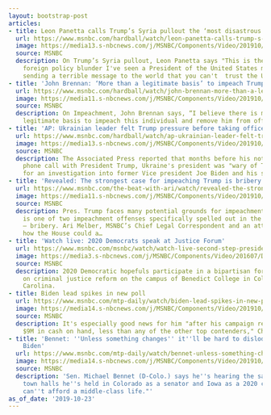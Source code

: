 ```yaml
---
layout: bootstrap-post
articles:
- title: Leon Panetta calls Trump’s Syria pullout the ‘most disastrous...
  url: https://www.msnbc.com/hardball/watch/leon-panetta-calls-trump-s-syria-pullout-the-most-disastrous-foreign-policy-blunder-71930949741
  image: https://media13.s-nbcnews.com/j/MSNBC/Components/Video/201910/n_hardball_panetta_191023_1920x1080.nbcnews-fp-1200-630.jpg
  source: MSNBC
  description: On Trump’s Syria pullout, Leon Panetta says "This is the most disastrous
    foreign policy blunder I've seen a President of the United States make and it's
    sending a terrible message to the world that you can't  trust the United States."
- title: 'John Brennan: ‘More than a legitimate basis’ to impeach Trump'
  url: https://www.msnbc.com/hardball/watch/john-brennan-more-than-a-legitimate-basis-to-impeach-trump-71929925507
  image: https://media11.s-nbcnews.com/j/MSNBC/Components/Video/201910/n_hardball_bass_191023_1920x1080.nbcnews-fp-1200-630.jpg
  source: MSNBC
  description: On Impeachment, John Brennan says, “I believe there is more than a
    legitimate basis to impeach this individual and remove him from office.”
- title: 'AP: Ukrainian leader felt Trump pressure before taking office'
  url: https://www.msnbc.com/hardball/watch/ap-ukrainian-leader-felt-trump-pressure-before-taking-office-71927365995
  image: https://media13.s-nbcnews.com/j/MSNBC/Components/Video/201910/n_hardball_brennan_191023_1920x1080.nbcnews-fp-1200-630.jpg
  source: MSNBC
  description: The Associated Press reported that months before his notorious July
    phone call with President Trump, Ukraine's president was "wary of Trump's push
    for an investigation into former Vice president Joe Biden and his son."
- title: 'Revealed: The strongest case for impeaching Trump is bribery'
  url: https://www.msnbc.com/the-beat-with-ari/watch/revealed-the-strongest-case-for-impeaching-trump-is-bribery-71925317893
  image: https://media11.s-nbcnews.com/j/MSNBC/Components/Video/201910/n_ari_bblock_191023_1920x1080.nbcnews-fp-1200-630.jpg
  source: MSNBC
  description: Pres. Trump faces many potential grounds for impeachment, but the strongest
    is one of two impeachment offenses specifically spelled out in the Constitution
    — bribery. Ari Melber, MSNBC’s Chief Legal Correspondent and an attorney, reports
    how the House could a…
- title: 'Watch live: 2020 Democrats speak at Justice Forum'
  url: https://www.msnbc.com/msnbc/watch/watch-live-second-step-presidential-justice-forum-in-south-carolina-71925317836
  image: https://media3.s-nbcnews.com/j/MSNBC/Components/Video/201607/DefaultImage_NBCNews_1920x1080__094069.nbcnews-fp-1200-630.jpg
  source: MSNBC
  description: 2020 Democratic hopefuls participate in a bipartisan forum focused
    on criminal justice reform on the campus of Benedict College in Columbia, South
    Carolina.
- title: Biden lead spikes in new poll
  url: https://www.msnbc.com/mtp-daily/watch/biden-lead-spikes-in-new-poll-71922245814
  image: https://media14.s-nbcnews.com/j/MSNBC/Components/Video/201910/n_mtpd_2020_bidenpoll_191023_1920x1080.nbcnews-fp-1200-630.jpg
  source: MSNBC
  description: It's especially good news for him "after his campaign reported just
    $9M in cash on hand, less than any of the other top contenders," Chuck Todd says.
- title: 'Bennet: ''Unless something changes'' it''ll be hard to dislodge voters from
    Biden'
  url: https://www.msnbc.com/mtp-daily/watch/bennet-unless-something-changes-it-ll-be-hard-to-dislodge-voters-from-biden-71926341517
  image: https://media14.s-nbcnews.com/j/MSNBC/Components/Video/201910/n_mtpd_full_bennet_191023_1920x1080.nbcnews-fp-1200-630.jpg
  source: MSNBC
  description: 'Sen. Michael Bennet (D-Colo.) says he''s hearing the same thing during
    town halls he''s held in Colorado as a senator and Iowa as a 2020 candidate: "We
    can''t afford a middle-class life."'
as_of_date: '2019-10-23'
---
```


